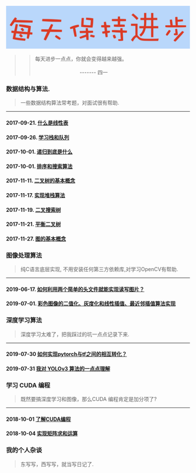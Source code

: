 ![image](./docs/daydayup.png)

>> 每天进步一点点，你就会变得越来越强。<br>
>>&nbsp;&nbsp;&nbsp;&nbsp;&nbsp;&nbsp;&nbsp;&nbsp;&nbsp;&nbsp;&nbsp;&nbsp;&nbsp;&nbsp;&nbsp;&nbsp;&nbsp;&nbsp;&nbsp;&nbsp;&nbsp;&nbsp;&nbsp;&nbsp;&nbsp;&nbsp;&nbsp;&nbsp;&nbsp;&nbsp;&nbsp;&nbsp;&nbsp;&nbsp;&nbsp;&nbsp;&nbsp;&nbsp;&nbsp;&nbsp;&nbsp;&nbsp;&nbsp;&nbsp;&nbsp;&nbsp;&nbsp;&nbsp;&nbsp;&nbsp;&nbsp;&nbsp;&nbsp;&nbsp;&nbsp;&nbsp;&nbsp;&nbsp;&nbsp;&nbsp;&nbsp;&nbsp;&nbsp;&nbsp;&nbsp;&nbsp;&nbsp;&nbsp;&nbsp;&nbsp;&nbsp;&nbsp;&nbsp;&nbsp;&nbsp;&nbsp;&nbsp;&nbsp;&nbsp;&nbsp;&nbsp;&nbsp;&nbsp;&nbsp;&nbsp;&nbsp;&nbsp;&nbsp;&nbsp;&nbsp;&nbsp;&nbsp;&nbsp;&nbsp;&nbsp;&nbsp;&nbsp;&nbsp;&nbsp;&nbsp;&nbsp;&nbsp;&nbsp;&nbsp;&nbsp;&nbsp;&nbsp;&nbsp;&nbsp;&nbsp;&nbsp;&nbsp;&nbsp;&nbsp;&nbsp;&nbsp;&nbsp;&nbsp;&nbsp;&nbsp;&nbsp;&nbsp;&nbsp;&nbsp;&nbsp;&nbsp;&nbsp;&nbsp;&nbsp;&nbsp;&nbsp;&nbsp;&nbsp;&nbsp;&nbsp;&nbsp;&nbsp;&nbsp;------- 四一

### 数据结构与算法.
> 一些数据结构算法常考题，对面试很有帮助.
--------------------
#### 2017-09-21. [什么是线性表](https://nbviewer.jupyter.org/github/YunYang1994/CodeFun/blob/master/000-data_structure/1.什么是线性表.ipynb)
#### 2017-09-26. [学习栈和队列](https://nbviewer.jupyter.org/github/YunYang1994/CodeFun/blob/master/000-data_structure/2.学习栈和队列.ipynb)
#### 2017-10-01. [递归到底是什么](https://nbviewer.jupyter.org/github/YunYang1994/CodeFun/blob/master/000-data_structure/3.递归到底是什么.ipynb)
#### 2017-10-01. [排序和搜索算法](https://nbviewer.jupyter.org/github/YunYang1994/CodeFun/blob/master/000-data_structure/4.排序和搜索算法.ipynb)
#### 2017-11-11. [二叉树的基本概念](https://nbviewer.jupyter.org/github/YunYang1994/CodeFun/blob/master/000-data_structure/5.1.二叉树的基本概念.ipynb)
#### 2017-11-17. [实现堆栈算法](https://nbviewer.jupyter.org/github/YunYang1994/CodeFun/blob/master/000-data_structure/5.2.实现堆栈算法.ipynb)
#### 2017-11-19. [二叉搜索树](https://nbviewer.jupyter.org/github/YunYang1994/CodeFun/blob/master/000-data_structure/5.3.二叉搜索树.ipynb)
#### 2017-11-21. [平衡二叉树](https://nbviewer.jupyter.org/github/YunYang1994/CodeFun/blob/master/000-data_structure/5.4.平衡二叉树.ipynb)
#### 2017-11-27. [图的基本概念](https://nbviewer.jupyter.org/github/YunYang1994/CodeFun/blob/master/000-data_structure/6.1.图的基本概念.ipynb)


### 图像处理算法
> 纯C语言底层实现, 不用安装任何第三方依赖库,对学习OpenCV有帮助.
--------------------
#### 2019-06-17. [如何利用两个简单的头文件就能实现读写图片？](https://github.com/YunYang1994/CodeFun/tree/master/001-stb_image#stb_image)
#### 2019-07-01. [彩色图像的二值化、灰度化和线性插值、最近邻插值算法实现](https://github.com/YunYang1994/CodeFun/tree/master/002-image_basics)

### 深度学习算法
> 深度学习太难了，把我踩过的坑一点点记录下来.
--------------------
#### 2019-07-30 [如何实现pytorch与tf之间的相互转化？](https://github.com/YunYang1994/CodeFun/tree/master/003-pytorch2tf)
#### 2019-07-31 [我对 YOLOv3 算法的一点点理解](https://github.com/YunYang1994/CodeFun/blob/master/005-paper_reading/YOLOv3.md)

### 学习 CUDA 编程
> 既然要搞深度学习和图像，那么CUDA 编程肯定是加分项了?
--------------------
#### 2018-10-01 [了解CUDA编程](https://github.com/YunYang1994/cuda-tutorial/blob/master/004-cuda_tutorial/chapter01)
#### 2018-10-04 [实现矩阵求和运算](https://github.com/YunYang1994/cuda-tutorial/blob/master/004-cuda_tutorial/chapter02)

### 我的个人杂谈
> 东写写，西写写，就当写日记了.

